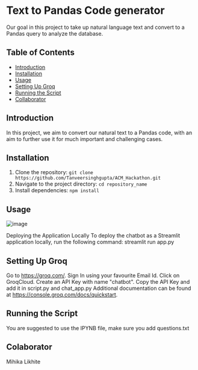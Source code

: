# Text to Pandas Code generator
Our goal in this project to take up natural language text and convert to a Pandas query to analyze the database.

## Table of Contents
- [Introduction](#introduction)
- [Installation](#installation)
- [Usage](#usage)
- [Setting Up Groq](#Setting_Up_Groq)
- [Running the Script](#Script)
- [Collaborator](#Collab)

## Introduction
In this project, we aim to convert our natural text to a Pandas code, with an aim to further use it for much important and challenging cases.

## Installation

1. Clone the repository: `git clone  https://github.com/Tanveersinghgupta/ACM_Hackathon.git`
2. Navigate to the project directory: `cd repository_name`
3. Install dependencies: `npm install` 

## Usage
![image](https://github.com/Tanveersinghgupta/ACM_Hackathon/assets/69115858/b8217583-7cff-4d3c-801f-94ddd5067dae)


Deploying the Application Locally
To deploy the chatbot as a Streamlit application locally, run the following command:
streamlit run app.py

## Setting Up Groq
Go to https://groq.com/.
Sign In using your favourite Email Id.
Click on GroqCloud.
Create an API Key with name "chatbot".
Copy the API Key and add it in script.py and chat_app.py
Additional documentation can be found at https://console.groq.com/docs/quickstart.


## Running the Script
You are suggested to use the IPYNB file, make sure you add questions.txt

## Colaborator
Mihika Likhite

